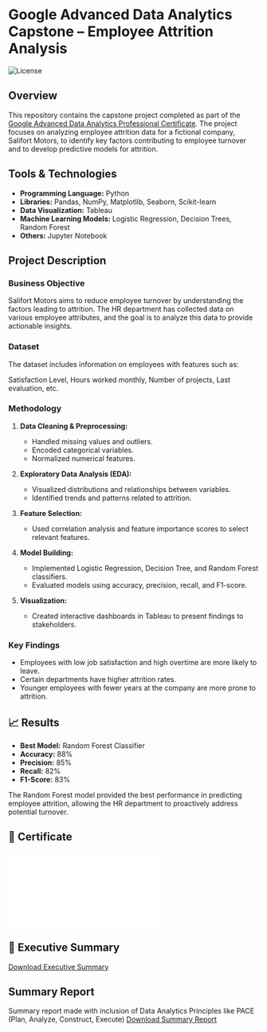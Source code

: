 # Google Advanced Data Analytics Capstone – Employee Attrition Analysis

![License](https://img.shields.io/badge/license-MIT-blue.svg)

## Overview

This repository contains the capstone project completed as part of the [Google Advanced Data Analytics Professional Certificate](https://www.coursera.org/learn/google-advanced-data-analytics-capstone). The project focuses on analyzing employee attrition data for a fictional company, Salifort Motors, to identify key factors contributing to employee turnover and to develop predictive models for attrition.

## Tools & Technologies

- **Programming Language:** Python
- **Libraries:** Pandas, NumPy, Matplotlib, Seaborn, Scikit-learn
- **Data Visualization:** Tableau
- **Machine Learning Models:** Logistic Regression, Decision Trees, Random Forest
- **Others:** Jupyter Notebook

## Project Description

### Business Objective

Salifort Motors aims to reduce employee turnover by understanding the factors leading to attrition. The HR department has collected data on various employee attributes, and the goal is to analyze this data to provide actionable insights.

### Dataset

The dataset includes information on employees with features such as:

Satisfaction Level, Hours worked monthly, Number of projects, Last evaluation, etc.

### Methodology

1. **Data Cleaning & Preprocessing:**
   - Handled missing values and outliers.
   - Encoded categorical variables.
   - Normalized numerical features.

2. **Exploratory Data Analysis (EDA):**
   - Visualized distributions and relationships between variables.
   - Identified trends and patterns related to attrition.

3. **Feature Selection:**
   - Used correlation analysis and feature importance scores to select relevant features.

4. **Model Building:**
   - Implemented Logistic Regression, Decision Tree, and Random Forest classifiers.
   - Evaluated models using accuracy, precision, recall, and F1-score.

5. **Visualization:**
   - Created interactive dashboards in Tableau to present findings to stakeholders.

### Key Findings

- Employees with low job satisfaction and high overtime are more likely to leave.
- Certain departments have higher attrition rates.
- Younger employees with fewer years at the company are more prone to attrition.

## 📈 Results

- **Best Model:** Random Forest Classifier
- **Accuracy:** 88%
- **Precision:** 85%
- **Recall:** 82%
- **F1-Score:** 83%

The Random Forest model provided the best performance in predicting employee attrition, allowing the HR department to proactively address potential turnover.

## 📜 Certificate

![Google Advanced Data Analytics Certificate](documents/Certificate.pdf)

## 📎 Executive Summary

[Download Executive Summary](documents/Executive_Summary.pdf)

## Summary Report

Summary report made with inclusion of Data Analytics Principles like PACE (Plan, Analyze, Construct, Execute)
[Download Summary Report](documents/PACE-strategy%document.pdf)
